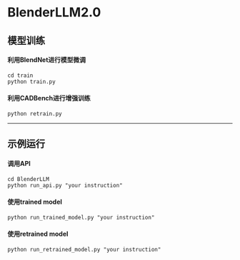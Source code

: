 # BlenderLLM2.0
## 模型训练
#### 利用BlendNet进行模型微调
```
cd train
python train.py
```
#### 利用CADBench进行增强训练
```
python retrain.py
```
---
## 示例运行
#### 调用API
```
cd BlenderLLM
python run_api.py "your instruction"
```
#### 使用trained model
```
python run_trained_model.py "your instruction"
```
#### 使用retrained model
```
python run_retrained_model.py "your instruction"
```
